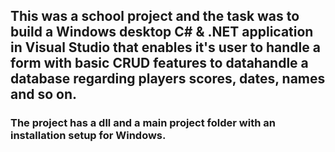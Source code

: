 ## This was a school project and the task was to build a Windows desktop C# & .NET application in Visual Studio that enables it's user to handle a form with basic CRUD features to datahandle a database regarding players scores, dates, names and so on.
### The project has a dll and a main project folder with an installation setup for Windows.